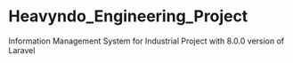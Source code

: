 # Heavyndo_Engineering_Project
Information Management System for Industrial Project with 8.0.0 version of Laravel
